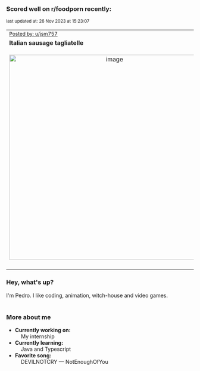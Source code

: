 ### Scored well on r/foodporn recently:

<p align="left"><sub>last updated at: 26 Nov 2023 at 15:23:07</sub></p>

|   |
| --- |
| <sub>[Posted by: u/jsm757][source]</sub> |
| **Italian sausage tagliatelle** | 
|<p align="center"> <img alt="image" src="https://i.redd.it/fvvbs2yuui2c1.jpg" width="550" /> </p>|
|   |

### Hey, what's up?

I'm Pedro. I like coding, animation, witch-house and video games.<br><br>

### More about me
- **Currently working on:**  
&nbsp;&nbsp;&nbsp;&nbsp;My internship
- **Currently learning:**  
&nbsp;&nbsp;&nbsp;&nbsp;Java and Typescript
- **Favorite song:**  
&nbsp;&nbsp;&nbsp;&nbsp;DEVILNOTCRY — NotEnoughOfYou<br><br>

  



  
  
  
[linkedin]: https://linkedin.com/in/pedro-h-r-gomes-8a487b14a/
[gmail]: mailto:pilique11@gmail.com
[source]: https://reddit.com/r/FoodPorn/comments/183nm30/italian_sausage_tagliatelle/
[redditAPI]: https://www.reddit.com/dev/api/